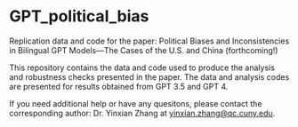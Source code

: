 # GPT_political_bias
Replication data and code for the paper: Political Biases and Inconsistencies in Bilingual GPT Models—The Cases of the U.S. and China (forthcoming!)

This repository contains the data and code used to produce the analysis and robustness checks presented in the paper. The data and analysis codes are presented for results obtained from GPT 3.5 and GPT 4. 

If you need additional help or have any quesitons, please contact the corresponding author: Dr. Yinxian Zhang at <yinxian.zhang@qc.cuny.edu>.

